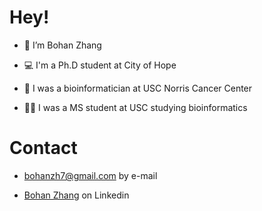 # Hey!

-  👋 I’m Bohan Zhang

-  💻 I'm a Ph.D student at City of Hope

-  🏥 I was a bioinformatician at USC Norris Cancer Center

-  👨‍🎓 I was a MS student at USC studying bioinformatics

# Contact

- bohanzh7@gmail.com by e-mail

- [Bohan Zhang](https://www.linkedin.com/in/bohan-zhang-a99137217/) on Linkedin 
